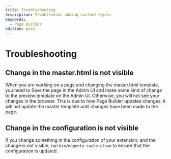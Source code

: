```yaml
---
title: Troubleshooting
description: Troubleshoot adding content types.
keywords:
  - Page Builder
edition: pass
---
```


# Troubleshooting

## Change in the master.html is not visible

When you are working on a page and changing the master.html template, you need to Save the page in the Admin UI and make some kind of change to the preview template on the Admin UI. Otherwise, you will not see your changes in the browser. This is due to how Page Builder updates changes: it will not update the master template until changes have been made to the page.

## Change in the configuration is not visible

If you change something in the configuration of your extension, and the change is not visible, run `bin/magento cache:clean` to ensure that the configuration is updated.
